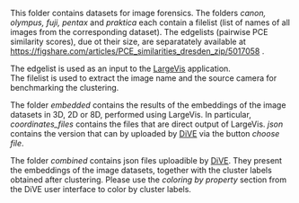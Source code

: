 This folder contains datasets for image forensics.
The folders *canon, olympus, fuji, pentax* and *praktica* each contain a filelist (list of names of all images from the corresponding dataset). The edgelists (pairwise PCE similarity scores), due ot their size, are separatately available at https://figshare.com/articles/PCE_similarities_dresden_zip/5017058 .

The edgelist is used as an input to the [LargeVis](https://github.com/lferry007/LargeVis) application.  
The filelist is used to extract the image name and the source camera for benchmarking the clustering. 

The folder *embedded* contains the results of the embeddings of the image datasets in 3D, 2D or 8D, performed using LargeVis. In particular, *coordinates_files* contains the files that are direct output of LargeVis. *json* contains the version that can by uploaded by [DiVE](https://sherlock-clustering.github.io/Sherlock_DiVE/) via the button *choose file*.

The folder *combined* contains json files uploadible by [DiVE](https://sherlock-clustering.github.io/Sherlock_DiVE/). They present the embeddings of the image datasets, together with the cluster labels obtained after clustering. Please use the *coloring by property* section from the DiVE user interface to color by cluster labels. 




